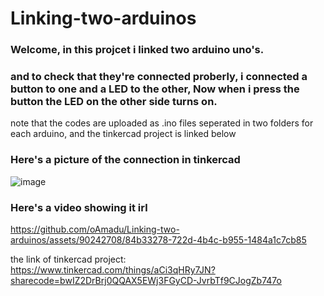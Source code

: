 # Linking-two-arduinos

### Welcome, in this projcet i linked two arduino uno's. 
### and to check that they're connected proberly, i connected a button to one and a LED to the other, Now when i press the button the LED on the other side turns on.
note that the codes are uploaded as .ino files seperated in two folders for each arduino, and the tinkercad project is linked below

### Here's a picture of the connection in tinkercad
![image](https://github.com/oAmadu/Linking-two-arduinos/assets/90242708/3b3f021a-86de-472c-ab22-cb748d5ad17f)



### Here's a video showing it irl
https://github.com/oAmadu/Linking-two-arduinos/assets/90242708/84b33278-722d-4b4c-b955-1484a1c7cb85




the link of tinkercad project: https://www.tinkercad.com/things/aCi3qHRy7JN?sharecode=bwIZ2DrBrj0QQAX5EWj3FGyCD-JvrbTf9CJogZb747o
